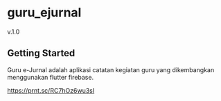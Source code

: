 # guru_ejurnal

v.1.0

## Getting Started

Guru e-Jurnal adalah aplikasi catatan kegiatan guru yang dikembangkan menggunakan flutter firebase.

https://prnt.sc/RC7hOz6wu3sI
